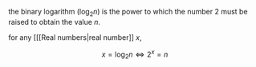 the binary logarithm ($\log_{2}n$) is the power to which the number 2 must be raised to obtain the value $n$. 

for any [[[Real numbers|real number]] $x$,

$$
x=\log_{2}n\iff2^{x}=n
$$